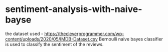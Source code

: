 # sentiment-analysis-with-naive-bayse
the dataset used - https://thecleverprogrammer.com/wp-content/uploads/2020/05/IMDB-Dataset.csv
Bernoulli naive bayes classifier is used to classify the sentiment of the reviews. 
